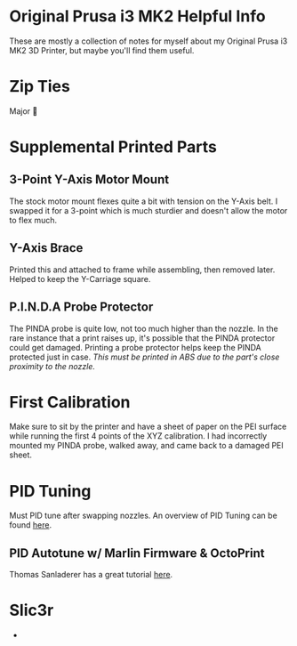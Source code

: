 # Original Prusa i3 MK2 Helpful Info
These are mostly a collection of notes for myself about my Original Prusa i3 MK2 3D Printer, but maybe you'll find them useful.

# Zip Ties
Major :key:

# Supplemental Printed Parts
## 3-Point Y-Axis Motor Mount
The stock motor mount flexes quite a bit with tension on the Y-Axis belt. I swapped it for a 3-point which is much sturdier and doesn't allow the motor to flex much.

## Y-Axis Brace
Printed this and attached to frame while assembling, then removed later. Helped to keep the Y-Carriage square.

## P.I.N.D.A Probe Protector
The PINDA probe is quite low, not too much higher than the nozzle. In the rare instance that a print raises up, it's possible that the PINDA protector could get damaged. Printing a probe protector helps keep the PINDA protected just in case. *This must be printed in ABS due to the part's close proximity to the nozzle.*

# First Calibration
Make sure to sit by the printer and have a sheet of paper on the PEI surface while running the first 4 points of the XYZ calibration. I had incorrectly mounted my PINDA probe, walked away, and came back to a damaged PEI sheet.

# PID Tuning
Must PID tune after swapping nozzles. An overview of PID Tuning can be found [here](reprap.org/wiki/PID_Tuning).

## PID Autotune w/ Marlin Firmware & OctoPrint
Thomas Sanladerer has a great tutorial [here](https://www.youtube.com/watch?v=APzJfYAgFkQ).

# Slic3r
- 
